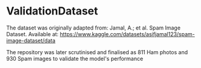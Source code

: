 # ValidationDataset

The dataset was originally adapted from:
Jamal, A.; et al. Spam Image Dataset.
Available at: https://www.kaggle.com/datasets/asifjamal123/spam-image-dataset/data

The repository was later scrutinised and finalised as 811 Ham photos and 930 Spam images to validate the model's performance 
